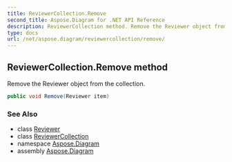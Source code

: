 ```yaml
---
title: ReviewerCollection.Remove
second_title: Aspose.Diagram for .NET API Reference
description: ReviewerCollection method. Remove the Reviewer object from the collection
type: docs
url: /net/aspose.diagram/reviewercollection/remove/
---
```

## ReviewerCollection.Remove method

Remove the Reviewer object from the collection.

```csharp
public void Remove(Reviewer item)
```

### See Also

* class [Reviewer](../../reviewer/)
* class [ReviewerCollection](../)
* namespace [Aspose.Diagram](../../reviewercollection/)
* assembly [Aspose.Diagram](../../../)


